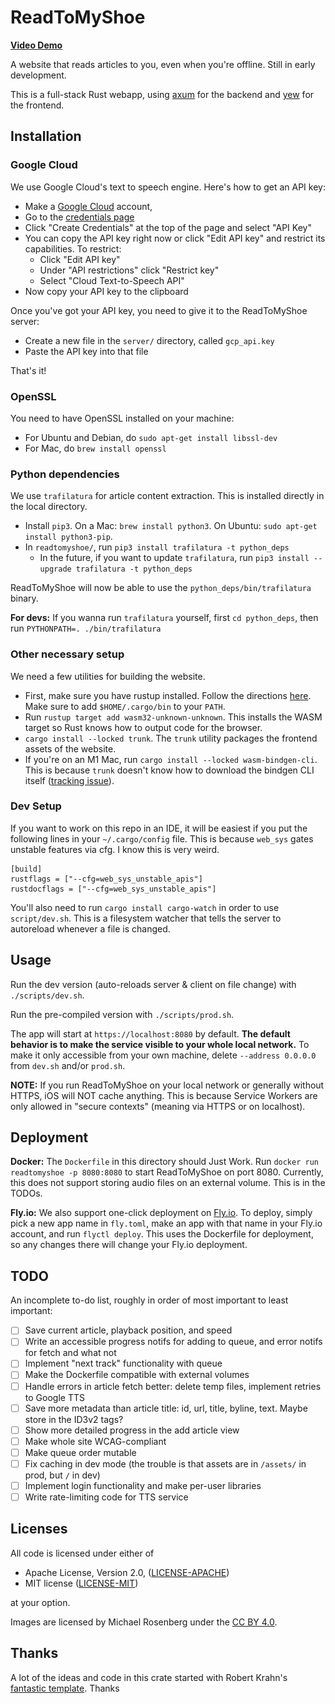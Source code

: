 <p align="center>
    <img width="300" height="300" src="logos/rtms-color-512x512.png" alt="ReadToMyShoe logo">
</p>

# ReadToMyShoe

[**Video Demo**](https://www.dropbox.com/s/7i65qyv2i9uosp5/readtomyshoe_demo.mp4?dl=0)

A website that reads articles to you, even when you're offline. Still in early development.

This is a full-stack Rust webapp, using [axum](https://github.com/tokio-rs/axum) for the backend and [yew](https://yew.rs/) for the frontend.

## Installation

### Google Cloud

We use Google Cloud's text to speech engine. Here's how to get an API key:

* Make a [Google Cloud](https://cloud.google.com) account,
* Go to the [credentials page](https://console.cloud.google.com/apis/credentials)
* Click "Create Credentials" at the top of the page and select "API Key"
* You can copy the API key right now or click "Edit API key" and restrict its capabilities. To restrict:
    * Click "Edit API key"
    * Under "API restrictions" click "Restrict key"
    * Select "Cloud Text-to-Speech API"
* Now copy your API key to the clipboard

Once you've got your API key, you need to give it to the ReadToMyShoe server:

* Create a new file in the `server/` directory, called `gcp_api.key`
* Paste the API key into that file

That's it!

### OpenSSL

You need to have OpenSSL installed on your machine:

* For Ubuntu and Debian, do `sudo apt-get install libssl-dev`
* For Mac, do `brew install openssl`

### Python dependencies

We use `trafilatura` for article content extraction. This is installed directly in the local directory.

* Install `pip3`. On a Mac: `brew install python3`. On Ubuntu: `sudo apt-get install python3-pip`.
* In `readtomyshoe/`, run `pip3 install trafilatura -t python_deps`
    * In the future, if you want to update `trafilatura`, run `pip3 install --upgrade trafilatura -t python_deps`

ReadToMyShoe will now be able to use the `python_deps/bin/trafilatura` binary.

**For devs:** If you wanna run `trafilatura` yourself, first `cd python_deps`, then run `PYTHONPATH=. ./bin/trafilatura`

### Other necessary setup

We need a few utilities for building the website.

* First, make sure you have rustup installed. Follow the directions [here](https://rustup.rs/). Make sure to add `$HOME/.cargo/bin` to your `PATH`.
* Run `rustup target add wasm32-unknown-unknown`. This installs the WASM target so Rust knows how to output code for the browser.
* `cargo install --locked trunk`. The `trunk` utility packages the frontend assets of the website.
* If you're on an M1 Mac, run  `cargo install --locked wasm-bindgen-cli`. This is because `trunk` doesn't know how to download the bindgen CLI itself ([tracking issue](https://github.com/thedodd/trunk/pull/375)).

### Dev Setup

If you want to work on this repo in an IDE, it will be easiest if you put the following lines in your `~/.cargo/config` file. This is because `web_sys` gates unstable features via cfg. I know this is very weird.
```
[build]
rustflags = ["--cfg=web_sys_unstable_apis"]
rustdocflags = ["--cfg=web_sys_unstable_apis"]
```

You'll also need to run `cargo install cargo-watch` in order to use `script/dev.sh`. This is a filesystem watcher that tells the server to autoreload whenever a file is changed.

## Usage

Run the dev version (auto-reloads server & client on file change) with `./scripts/dev.sh`.

Run the pre-compiled version with `./scripts/prod.sh`.

The app will start at `https://localhost:8080` by default. **The default behavior is to make the service visible to your whole local network.** To make it only accessible from your own machine, delete `--address 0.0.0.0` from `dev.sh` and/or `prod.sh`.

**NOTE:** If you run ReadToMyShoe on your local network or generally without HTTPS, iOS will NOT cache anything. This is because Service Workers are only allowed in "secure contexts" (meaning via HTTPS or on localhost).

## Deployment

**Docker:** The `Dockerfile` in this directory should Just Work. Run `docker run readtomyshoe -p 8080:8080` to start ReadToMyShoe on port 8080. Currently, this does not support storing audio files on an external volume. This is in the TODOs.

**Fly.io:** We also support one-click deployment on [Fly.io](https://fly.io). To deploy, simply pick a new app name in `fly.toml`, make an app with that name in your Fly.io account, and run `flyctl deploy`. This uses the Dockerfile for deployment, so any changes there will change your Fly.io deployment.

## TODO

An incomplete to-do list, roughly in order of most important to least important:

- [ ] Save current article, playback position, and speed
- [ ] Write an accessible progress notifs for adding to queue, and error notifs for fetch and what not
- [ ] Implement "next track" functionality with queue
- [ ] Make the Dockerfile compatible with external volumes
- [ ] Handle errors in article fetch better: delete temp files, implement retries to Google TTS
- [ ] Save more metadata than article title: id, url, title, byline, text. Maybe store in the ID3v2 tags?
- [ ] Show more detailed progress in the add article view
- [ ] Make whole site WCAG-compliant
- [ ] Make queue order mutable
- [ ] Fix caching in dev mode (the trouble is that assets are in `/assets/` in prod, but `/` in dev)
- [ ] Implement login functionality and make per-user libraries
- [ ] Write rate-limiting code for TTS service

## Licenses

All code is licensed under either of

 * Apache License, Version 2.0, ([LICENSE-APACHE](LICENSE-APACHE))
 * MIT license ([LICENSE-MIT](LICENSE-MIT))

at your option.

Images are licensed by Michael Rosenberg under the [CC BY 4.0](https://creativecommons.org/licenses/by/4.0/).

## Thanks

A lot of the ideas and code in this crate started with Robert Krahn's [fantastic template](https://robert.kra.hn/posts/2022-04-03_rust-web-wasm/#making-the-file-server-support-a-spa-app). Thanks
